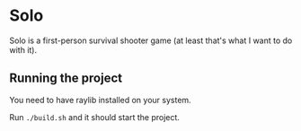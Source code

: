 # Solo

Solo is a first-person survival shooter game (at least that's what I want to do with it).

## Running the project

You need to have raylib installed on your system.

Run `./build.sh` and it should start the project.
